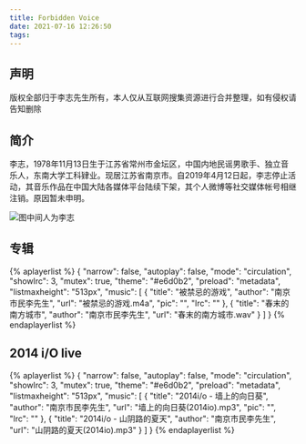 ```yaml
---
title: Forbidden Voice
date: 2021-07-16 12:26:50
tags:
---
```


## 声明

版权全部归于李志先生所有，本人仅从互联网搜集资源进行合并整理，如有侵权请告知删除

## 简介
李志，1978年11月13日生于江苏省常州市金坛区，中国内地民谣男歌手、独立音乐人，东南大学工科肄业。现居江苏省南京市。自2019年4月12日起，李志停止活动，其音乐作品在中国大陆各媒体平台陆续下架，其个人微博等社交媒体帐号相继注销。原因暂未申明。

![图中间人为李志](pic.png)

## 专辑

{% aplayerlist %}
{
    "narrow": false,
    "autoplay": false,
    "mode": "circulation",
    "showlrc": 3,
    "mutex": true,
    "theme": "#e6d0b2",
    "preload": "metadata",
    "listmaxheight": "513px",
    "music": [
        {
            "title": "被禁忌的游戏",
            "author": "南京市民李先生",
            "url": "被禁忌的游戏.m4a",
            "pic": "",
            "lrc": ""
        },
        {
            "title": "春末的南方城市",
            "author": "南京市民李先生",
            "url": "春末的南方城市.wav"
        }
    ]
}
{% endaplayerlist %}

## 2014 i/O live
{% aplayerlist %}
{
    "narrow": false,
    "autoplay": false,
    "mode": "circulation",
    "showlrc": 3,
    "mutex": true,
    "theme": "#e6d0b2",
    "preload": "metadata",
    "listmaxheight": "513px",
    "music": [
        {
            "title": "2014i/o - 墙上的向日葵",
            "author": "南京市民李先生",
            "url": "墙上的向日葵(2014io).mp3",
            "pic": "",
            "lrc": ""
        },
        {
            "title": "2014i/o - 山阴路的夏天",
            "author": "南京市民李先生",
            "url": "山阴路的夏天(2014io).mp3"
        }
    ]
}
{% endaplayerlist %}

